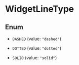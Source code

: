 # WidgetLineType

## Enum

- `DASHED` (value: `"dashed"`)

- `DOTTED` (value: `"dotted"`)

- `SOLID` (value: `"solid"`)
